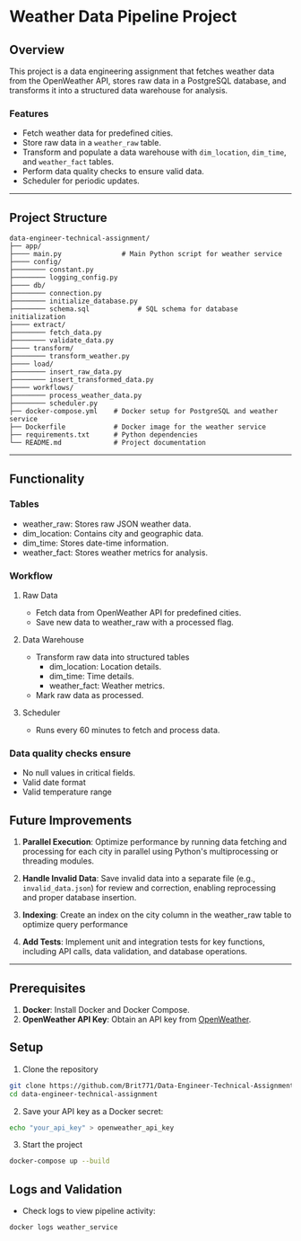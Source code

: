 # Weather Data Pipeline Project

## Overview

This project is a data engineering assignment that fetches weather data from the OpenWeather API, stores raw data in a PostgreSQL database, and transforms it into a structured data warehouse for analysis.

### Features

- Fetch weather data for predefined cities.
- Store raw data in a `weather_raw` table.
- Transform and populate a data warehouse with `dim_location`, `dim_time`, and `weather_fact` tables.
- Perform data quality checks to ensure valid data.
- Scheduler for periodic updates.

---

## Project Structure

    data-engineer-technical-assignment/
    ├── app/
    ├──── main.py               # Main Python script for weather service
    ├──── config/            
    ├──────── constant.py           
    ├──────── logging_config.py           
    ├──── db/            
    ├──────── connection.py
    ├──────── initialize_database.py 
    ├──────── schema.sql            # SQL schema for database initialization
    ├──── extract/            
    ├──────── fetch_data.py
    ├──────── validate_data.py
    ├──── transform/            
    ├──────── transform_weather.py
    ├──── load/            
    ├──────── insert_raw_data.py
    ├──────── insert_transformed_data.py
    ├──── workflows/            
    ├──────── process_weather_data.py
    ├──────── scheduler.py
    ├── docker-compose.yml    # Docker setup for PostgreSQL and weather service
    ├── Dockerfile            # Docker image for the weather service
    ├── requirements.txt      # Python dependencies
    └── README.md             # Project documentation

---

## Functionality

### Tables

- weather_raw: Stores raw JSON weather data.
- dim_location: Contains city and geographic data.
- dim_time: Stores date-time information.
- weather_fact: Stores weather metrics for analysis.

### Workflow

1. Raw Data

    - Fetch data from OpenWeather API for predefined cities.
    - Save new data to weather_raw with a processed flag.

2. Data Warehouse

    - Transform raw data into structured tables
        - dim_location: Location details.
        - dim_time: Time details.
        - weather_fact: Weather metrics.
    - Mark raw data as processed.

3. Scheduler
    - Runs every 60 minutes to fetch and process data.

### Data quality checks ensure

- No null values in critical fields.
- Valid date format
- Valid temperature range

## Future Improvements

1. **Parallel Execution**: Optimize performance by running data fetching and processing for each city in parallel using Python's multiprocessing or threading modules.

2. **Handle Invalid Data**: Save invalid data into a separate file (e.g., `invalid_data.json`) for review and correction, enabling reprocessing and proper database insertion.

3. **Indexing**: Create an index on the city column in the weather_raw table to optimize query performance

4. **Add Tests**: Implement unit and integration tests for key functions, including API calls, data validation, and database operations.

---

## Prerequisites

1. **Docker**: Install Docker and Docker Compose.
2. **OpenWeather API Key**: Obtain an API key from [OpenWeather](https://openweathermap.org/api).

## Setup

1. Clone the repository

```bash
git clone https://github.com/Brit771/Data-Engineer-Technical-Assignment.git
cd data-engineer-technical-assignment
```

2. Save your API key as a Docker secret:

```bash
echo "your_api_key" > openweather_api_key
```

3. Start the project

```bash
docker-compose up --build
```


## Logs and Validation

- Check logs to view pipeline activity:

```bash
docker logs weather_service
```
